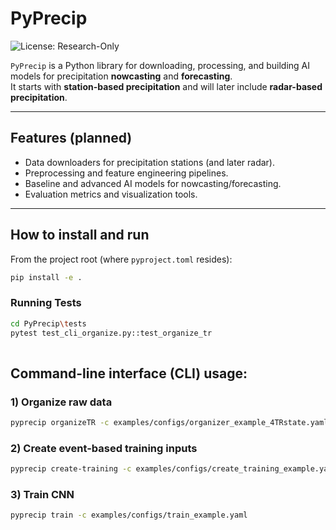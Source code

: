 # PyPrecip

![License: Research-Only](https://img.shields.io/badge/license-Research--Only-orange)

`PyPrecip` is a Python library for downloading, processing, and building AI models for precipitation **nowcasting** and **forecasting**.  
It starts with **station-based precipitation** and will later include **radar-based precipitation**.

---

## Features (planned)

- Data downloaders for precipitation stations (and later radar).
- Preprocessing and feature engineering pipelines.
- Baseline and advanced AI models for nowcasting/forecasting.
- Evaluation metrics and visualization tools.

---


## How to install and run
From the project root (where `pyproject.toml` resides):
```bash 
pip install -e .
```

### Running Tests 
```bash 
cd PyPrecip\tests
pytest test_cli_organize.py::test_organize_tr
 
```

## Command-line interface (CLI) usage: 

### 1) Organize raw data  
```bash 
pyprecip organizeTR -c examples/configs/organizer_example_4TRstate.yaml 
``` 

### 2) Create event-based training inputs  
```bash 
pyprecip create-training -c examples/configs/create_training_example.yaml  
```

### 3) Train CNN  
```bash 
pyprecip train -c examples/configs/train_example.yaml  
```



